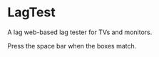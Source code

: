 # LagTest
A lag web-based lag tester for TVs and monitors.

Press the space bar when the boxes match.
